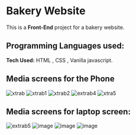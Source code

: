 # Bakery Website 
This is a **Front-End** project for a bakery website.

## Programming Languages used:
**Tech Used:** HTML , CSS , Vanilla javascript.

## Media screens for the Phone 

![xtrab](https://user-images.githubusercontent.com/61581315/179797797-e65a9b18-461a-4f8a-a7a1-0696299f6430.PNG)
![xtrab1](https://user-images.githubusercontent.com/61581315/179797817-40180f45-b909-47f9-97f7-19b246126b5b.PNG)
![xtrab2](https://user-images.githubusercontent.com/61581315/179797827-103f3c73-8be6-4543-85c2-328d54615409.PNG)
![extrab4](https://user-images.githubusercontent.com/61581315/179797929-8a576a74-b965-490e-a9e1-727ae4a3a82b.PNG)
![xtra5](https://user-images.githubusercontent.com/61581315/179798144-5790a698-ed40-48bf-920a-9022b20c557a.PNG)

## Media screens for laptop screen:

![extrab5](https://user-images.githubusercontent.com/61581315/179799913-6fd2ebb0-a51b-40f5-b96e-2a316f8b16bc.PNG)
![image](https://user-images.githubusercontent.com/61581315/179800191-51a8fd77-5333-483e-a076-9ba434af1d0b.png)
![image](https://user-images.githubusercontent.com/61581315/179801053-997326a3-a284-4d55-a686-cda545a6c943.png)
![image](https://user-images.githubusercontent.com/61581315/179801496-1c297a47-8c80-4d4c-9d34-fb4f6e5928c3.png)

